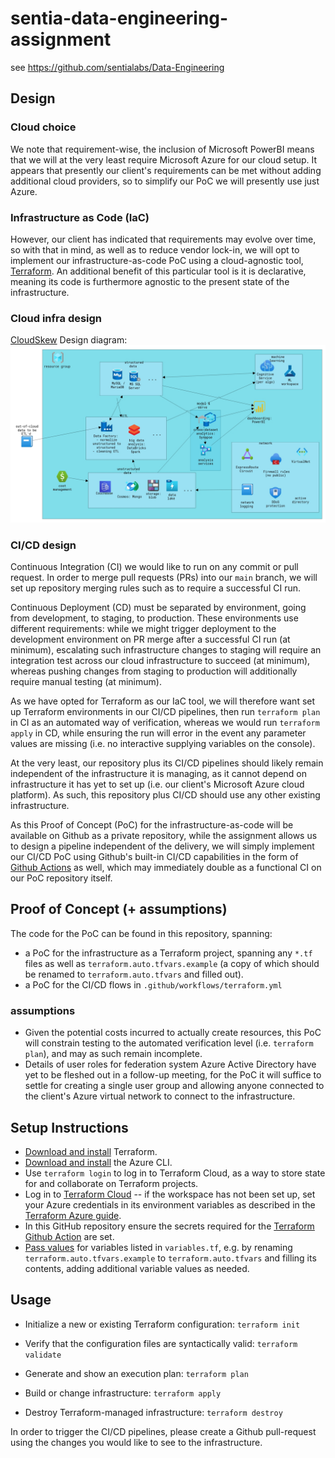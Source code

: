 # sentia-data-engineering-assignment
see https://github.com/sentialabs/Data-Engineering

## Design

### Cloud choice

We note that requirement-wise, the inclusion of Microsoft PowerBI means that
we will at the very least require Microsoft Azure for our cloud setup.
It appears that presently our client's requirements
can be met without adding additional cloud providers,
so to simplify our PoC we will presently use just Azure.

### Infrastructure as Code (IaC)

However, our client has indicated that requirements may evolve over time,
so with that in mind, as well as to reduce vendor lock-in,
we will opt to implement our infrastructure-as-code PoC
using a cloud-agnostic tool, [Terraform](https://www.terraform.io/).
An additional benefit of this particular tool is it is declarative,
meaning its code is furthermore agnostic to the present state of the infrastructure.

### Cloud infra design

[CloudSkew](https://cloudskew.com/) Design diagram:
![cloudskew-design-diagram](./sentia-infra-design.png)

### CI/CD design

Continuous Integration (CI) we would like to run on any commit or pull request.
In order to merge pull requests (PRs) into our `main` branch,
we will set up repository merging rules such as to require a successful CI run.

Continuous Deployment (CD) must be separated by environment,
going from development, to staging, to production.
These environments use different requirements:
while we might trigger deployment to the development environment on PR merge after a successful CI run (at minimum),
escalating such infrastructure changes to staging will require an integration test across our cloud infrastructure to succeed (at minimum),
whereas pushing changes from staging to production will additionally require manual testing (at minimum).

As we have opted for Terraform as our IaC tool,
we will therefore want set up Terraform environments in our CI/CD pipelines,
then run `terraform plan` in CI as an automated way of verification,
whereas we would run `terraform apply` in CD,
while ensuring the run will error in the event any parameter values are missing
(i.e. no interactive supplying variables on the console).

At the very least, our repository plus its CI/CD pipelines should likely remain independent of the infrastructure it is managing,
as it cannot depend on infrastructure it has yet to set up
(i.e. our client's Microsoft Azure cloud platform).
As such, this repository plus CI/CD should use any other existing infrastructure.

As this Proof of Concept (PoC) for the infrastructure-as-code will be available on Github as a private repository,
while the assignment allows us to design a pipeline independent of the delivery,
we will simply implement our CI/CD PoC using Github's built-in CI/CD capabilities in the form of [Github Actions](https://github.com/features/actions) as well,
which may immediately double as a functional CI on our PoC repository itself.

## Proof of Concept (+ assumptions)

The code for the PoC can be found in this repository, spanning:
- a PoC for the infrastructure as a Terraform project, spanning any `*.tf` files as well as `terraform.auto.tfvars.example` (a copy of which should be renamed to `terraform.auto.tfvars` and filled out).
- a PoC for the CI/CD flows in `.github/workflows/terraform.yml`

### assumptions

- Given the potential costs incurred to actually create resources, this PoC will constrain testing to the automated verification level (i.e. `terraform plan`), and may as such remain incomplete.
- Details of user roles for federation system Azure Active Directory have yet to be fleshed out in a follow-up meeting, for the PoC it will suffice to settle for creating a single user group and allowing anyone connected to the client's Azure virtual network to connect to the infrastructure.

## Setup Instructions

- [Download and install](https://www.terraform.io/downloads.html) Terraform.
- [Download and install](https://docs.microsoft.com/en-us/cli/azure/install-azure-cli) the Azure CLI.
- Use `terraform login` to log in to Terraform Cloud,
as a way to store state for and collaborate on Terraform projects.
- Log in to [Terraform Cloud](https://app.terraform.io/) --
if the workspace has not been set up,
set your Azure credentials in its environment variables as described in the
[Terraform Azure guide](https://learn.hashicorp.com/tutorials/terraform/azure-remote?in=terraform/azure-get-started#configure-a-service-principal).
- In this GitHub repository ensure the secrets required for the [Terraform Github Action](https://github.com/marketplace/actions/hashicorp-setup-terraform) are set.
- [Pass values](https://www.terraform.io/docs/language/values/variables.html#assigning-values-to-root-module-variables) for variables listed in `variables.tf`, e.g. by renaming `terraform.auto.tfvars.example` to `terraform.auto.tfvars` and filling its contents, adding additional variable values as needed.

## Usage

- Initialize a new or existing Terraform configuration:
  `terraform init`

- Verify that the configuration files are syntactically valid:
  `terraform validate`

- Generate and show an execution plan:
  `terraform plan`

- Build or change infrastructure:
  `terraform apply`

- Destroy Terraform-managed infrastructure:
  `terraform destroy`

In order to trigger the CI/CD pipelines, please create a Github pull-request
using the changes you would like to see to the infrastructure.
